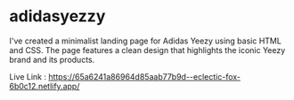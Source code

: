 # adidasyezzy
I've created a minimalist landing page for Adidas Yeezy using basic HTML and CSS. The page features a clean design that highlights the iconic Yeezy brand and its products.

Live Link : https://65a6241a86964d85aab77b9d--eclectic-fox-6b0c12.netlify.app/

